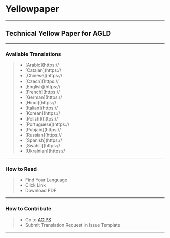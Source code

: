 # Yellowpaper
--------
## Technical Yellow Paper for AGLD
--------
### Available Translations
 > - [Arabic](https://
 > - [Catalan](https://
 > - [Chinese](https://
 > - [Czech](https://
 > - [English](https://
 > - [French](https://
 > - [German](https://
 > - [Hindi](https://
 > - [Italian](https://
 > - [Korean](https://
 > - [Polish](https://
 > - [Portuguese](https://
 > - [Pubjabi](https://
 > - [Russian](https://
 > - [Spanish](https://
 > - [Swahili](https://
 > - [Ukrainian](https://
--------
### How to Read
 > - Find Your Language
 > - Click Link
 > - Download PDF
--------
### How to Contribute
 > - Go to [AGIPS](https://github.com/anthemgold/agips)
 > - Submit Translation Request in Issue Template
--------
